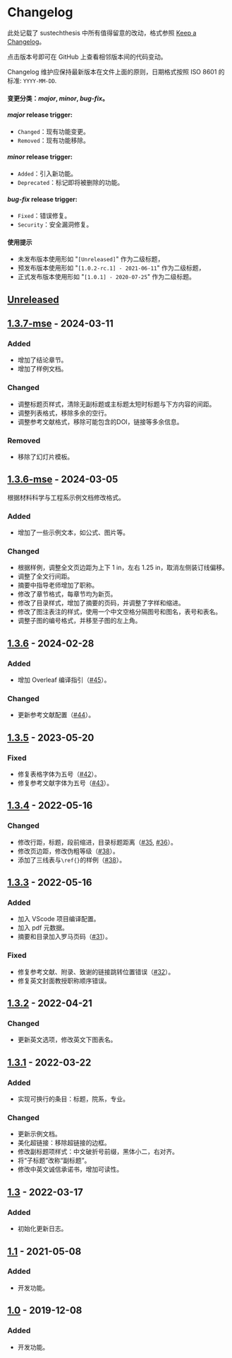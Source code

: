 # Changelog

此处记载了 sustechthesis 中所有值得留意的改动，格式参照 [Keep a Changelog](https://keepachangelog.com/en/1.0.0/)。

点击版本号即可在 GitHub 上查看相邻版本间的代码变动。

Changelog 维护应保持最新版本在文件上面的原则，日期格式按照 ISO 8601 的标准: `YYYY-MM-DD`.

#### 变更分类：*major*, *minor*, *bug-fix*。

#### *major* release trigger:

- `Changed`：现有功能变更。
- `Removed`：现有功能移除。

#### *minor* release trigger:

- `Added`：引入新功能。
- `Deprecated`：标记即将被删除的功能。

#### *bug-fix* release trigger:

- `Fixed`：错误修复。
- `Security`：安全漏洞修复。

#### 使用提示

- 未发布版本使用形如 "`[Unreleased]`" 作为二级标题，
- 预发布版本使用形如 "`[1.0.2-rc.1] - 2021-06-11`" 作为二级标题，
- 正式发布版本使用形如 "`[1.0.1] - 2020-07-25`" 作为二级标题。

## [Unreleased](https://github.com/fiddleyowl/sustechthesis-mse/compare/v1.3.7-mse...HEAD)

## [1.3.7-mse](https://github.com/iydon/sustechthesis/compare/v1.3.6-mse...fiddleyowl:sustechthesis-mse:v1.3.7-mse) - 2024-03-11

### Added
- 增加了结论章节。
- 增加了样例文档。

### Changed
- 调整标题页样式，清除无副标题或主标题太短时标题与下方内容的间距。
- 调整列表格式，移除多余的空行。
- 调整参考文献格式，移除可能包含的DOI，链接等多余信息。

### Removed
- 移除了幻灯片模板。

## [1.3.6-mse](https://github.com/iydon/sustechthesis/compare/v1.3.6...fiddleyowl:sustechthesis-mse:v1.3.6-mse) - 2024-03-05

根据材料科学与工程系示例文档修改格式。

### Added
- 增加了一些示例文本，如公式、图片等。

### Changed
- 根据样例，调整全文页边距为上下 1 in，左右 1.25 in，取消左侧装订线偏移。
- 调整了全文行间距。
- 摘要中指导老师增加了职称。
- 修改了章节格式，每章节均为新页。
- 修改了目录样式，增加了摘要的页码，并调整了字样和缩进。
- 修改了图注表注的样式，使用一个中文空格分隔图号和图名，表号和表名。
- 调整子图的编号格式，并移至子图的左上角。

## [1.3.6](https://github.com/iydon/sustechthesis/compare/v1.3.5...v1.3.6) - 2024-02-28

### Added
- 增加 Overleaf 编译指引（[#45](https://github.com/iydon/sustechthesis/issues/45)）。
### Changed
- 更新参考文献配置（[#44](https://github.com/iydon/sustechthesis/issues/44)）。

## [1.3.5](https://github.com/iydon/sustechthesis/compare/v1.3.4...v1.3.5) - 2023-05-20

### Fixed
- 修复表格字体为五号（[#42](https://github.com/iydon/sustechthesis/issues/42)）。
- 修复参考文献字体为五号（[#43](https://github.com/iydon/sustechthesis/issues/43)）。

## [1.3.4](https://github.com/iydon/sustechthesis/compare/v1.3.3...v1.3.4) - 2022-05-16

### Changed
- 修改行距，标题，段前缩进，目录标题距离（[#35](https://github.com/iydon/sustechthesis/pull/35), [#36](https://github.com/iydon/sustechthesis/pull/36)）。
- 修改页边距，修改伪粗等级（[#38](https://github.com/iydon/sustechthesis/pull/38)）。
- 添加了三线表与`\ref{}`的样例（[#38](https://github.com/iydon/sustechthesis/pull/38)）。

## [1.3.3](https://github.com/iydon/sustechthesis/compare/v1.3.2...v1.3.3) - 2022-05-16

### Added
- 加入 VScode 项目编译配置。
- 加入 pdf 元数据。
- 摘要和目录加入罗马页码（[#31](https://github.com/iydon/sustechthesis/issues/31)）。

### Fixed
- 修复参考文献、附录、致谢的链接跳转位置错误（[#32](https://github.com/iydon/sustechthesis/issues/32)）。
- 修复英文封面教授职称顺序错误。

## [1.3.2](https://github.com/iydon/sustechthesis/compare/v1.3.1...v1.3.2) - 2022-04-21

### Changed
- 更新英文选项，修改英文下图表名。

## [1.3.1](https://github.com/iydon/sustechthesis/compare/v1.3...v1.3.1) - 2022-03-22

### Added
- 实现可换行的条目：标题，院系，专业。

### Changed
- 更新示例文档。
- 美化超链接：移除超链接的边框。
- 修改副标题项样式：中文破折号前缀，黑体小二，右对齐。
- 将“子标题”改称“副标题”。
- 修改中英文诚信承诺书，增加可读性。

## [1.3](https://github.com/iydon/sustechthesis/compare/v1.1...v1.3) - 2022-03-17

### Added
- 初始化更新日志。

## [1.1](https://github.com/iydon/sustechthesis/compare/v1.0...v1.1) - 2021-05-08

### Added
- 开发功能。

## [1.0](https://github.com/iydon/sustechthesis/compare/v0.2...v1.0) - 2019-12-08

### Added
- 开发功能。